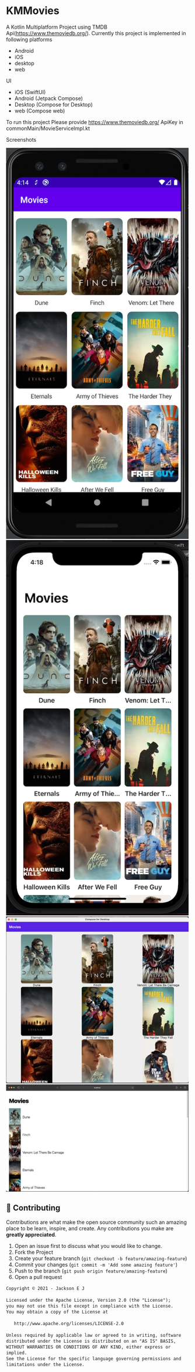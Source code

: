 # KMMovies
A Kotlin Multiplatform Project using TMDB Api(https://www.themoviedb.org/). Currently this project is implemented in following platforms

- Android
- iOS
- desktop
- web

UI
- iOS (SwiftUI)
- Android (Jetpack Compose)
- Desktop (Compose for Desktop)
- web (Compose web)

To run this project Please provide https://www.themoviedb.org/ ApiKey in commonMain/MovieServiceImpl.kt

Screenshots

<img src="https://github.com/jacksonej/KMMovies/raw/master/art/android.png" width="500">
<img src="https://github.com/jacksonej/KMMovies/raw/master/art/ios.png" width="500">
<img src="https://github.com/jacksonej/KMMovies/raw/master/art/desktop.png" width="500">
<img src="https://github.com/jacksonej/KMMovies/raw/master/art/web.png" width="500">


## 🤝 Contributing

Contributions are what make the open source community such an amazing place to be learn, inspire, and create. Any
contributions you make are **greatly appreciated**.

1. Open an issue first to discuss what you would like to change.
1. Fork the Project
1. Create your feature branch (`git checkout -b feature/amazing-feature`)
1. Commit your changes (`git commit -m 'Add some amazing feature'`)
1. Push to the branch (`git push origin feature/amazing-feature`)
1. Open a pull request

```
Copyright © 2021 - Jackson E J

Licensed under the Apache License, Version 2.0 (the "License");
you may not use this file except in compliance with the License.
You may obtain a copy of the License at

   http://www.apache.org/licenses/LICENSE-2.0

Unless required by applicable law or agreed to in writing, software
distributed under the License is distributed on an "AS IS" BASIS,
WITHOUT WARRANTIES OR CONDITIONS OF ANY KIND, either express or implied.
See the License for the specific language governing permissions and
limitations under the License.
